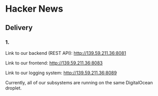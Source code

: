 # Hacker News
## Delivery
### 1.

Link to our backend (REST API):
http://139.59.211.36:8081

Link to our frontend:
http://139.59.211.36:8083

Link to our logging system:
http://139.59.211.36:8089

Currently, all of our subsystems are running on the same DigitalOcean droplet.
